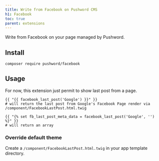 ```yaml
---
title: Write from Facebook on Pushword CMS
h1: Facebook
toc: true
parent: extensions
---
```


Write from Facebook on your page managed by Pushword.

## Install

```
composer require pushword/facebook
```

## Usage

For now, this extension just permit to show last post from a page.

```
{{ "{{ facebook_last_post('Google') }}" }}
# will return the last post from Google's Facebook Page render via /component/FacebookLastPost.html.twig

{{ "{% set fb_last_post_meta_data = facebook_last_post('Google', '') %}" }}
# will return an array
```

### Override default theme

Create a `/component/FacebookLastPost.html.twig` in your app template directory.
